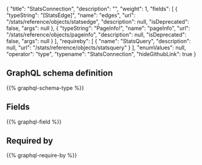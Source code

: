 {
  "title": "StatsConnection",
  "description": "",
  "weight": 1,
  "fields": [
    {
      "typeString": "[StatsEdge]",
      "name": "edges",
      "url": "/stats/reference/objects/statsedge",
      "description": null,
      "isDeprecated": false,
      "args": null
    },
    {
      "typeString": "PageInfo!",
      "name": "pageInfo",
      "url": "/stats/reference/objects/pageinfo",
      "description": null,
      "isDeprecated": false,
      "args": null
    }
  ],
  "requireby": [
    {
      "name": "StatsQuery",
      "description": null,
      "url": "/stats/reference/objects/statsquery"
    }
  ],
  "enumValues": null,
  "operator": "type",
  "typename": "StatsConnection",
  "hideGithubLink": true
}
## GraphQL schema definition

{{% graphql-schema-type %}}

## Fields

{{% graphql-field %}}

## Required by

{{% graphql-require-by %}}
